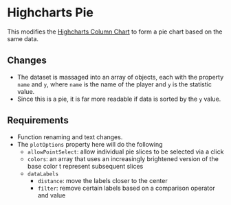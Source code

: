 # Highcharts Pie
This modifies the [Highcharts Column Chart](https://github.com/teochewthunder/hsbar) to form a pie chart based on the same data.

## Changes
- The dataset is massaged into an array of objects, each with the property `name` and `y`, where `name` is the name of the player and `y` is the statistic value. 
- Since this is a pie, it is far more readable if data is sorted by the `y` value.

## Requirements
- Function renaming and text changes.
- The `plotOptions` property here will do the following
  - `allowPointSelect`: allow individual pie slices to be selected via a click
  - `colors`: an array that uses an increasingly brightened version of the base color t represent subsequent slices 
  - `dataLabels`
    - `distance`: move the labels closer to the center
    - `filter`: remove certain labels based on a comparison operator and value
